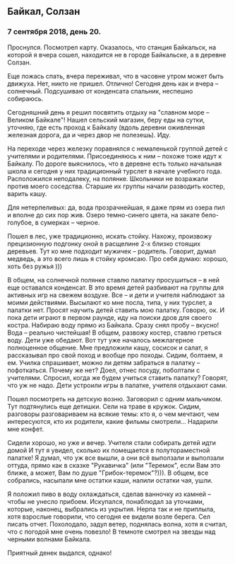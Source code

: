 ## Байкал, Солзан

### 7 сентября 2018, день 20.

Проснулся. Посмотрел карту. Оказалось, что станция Байкальск, на которой я вчера сошел, находится не в городе Байкальске, а в деревне Солзан.

Еще ложась спать, вчера переживал, что в часовне утром может быть движуха. Нет, никто не пришел. Отлично! Сегодня день как и вчера – солнечный. Подсушиваю от конденсата спальник, неспешно собираюсь.

Сегодняшний день я решил посвятить отдыху на "славном море – Великом Байкале"! Нашел сельский магазин, беру еды на сутки, уточняю, где есть проход к Байкалу (вдоль деревни оживленная железная дорога, да и через двор не полезешь). Иду.

На переходе через железку поравнялся с немаленькой группой детей с учителями и родителями. Присоединяюсь к ним – похоже тоже идут к Байкалу. По дороге выяснилось, что в деревне есть только начальная школа и сегодня у них традиционный турслет в начале учебного года. Расположился неподалеку, на полянке. Школьники не возражали против моего соседства. Старшие их группы начали разводить костер, варить кашу.

Для нетерпеливых: да, вода прозрачнейшая, я даже прям из озера пил и вполне до сих пор жив. Озеро темно-синего цвета, на закате бело-голубое, в сумерках – черное.

Пошел в лес, уже традиционно, искать стойку. Нахожу, произвожу прецизионную подгонку оной в расщелине 2-х близко стоящих деревьев. Тут ко мне подходит мужичек – родитель. Говорит, думал медведь, а это всего лишь я стойку кромсаю. Про себя думаю: хорошо, хоть без ружья )))

В общем, на солнечной полянке ставлю палатку просушиться – в ней еще оставался конденсат. В это время детей разбивают на группы для активных игр на свежем воздухе. Все – и дети и учителя наблюдают за моими действиями. Высылают ко мне посла, типа, у них турслет, а палатки нет. Просят научить детей ставить мою палатку. Говорю, ок. И пока дети играют в первом раунде, иду на поиски дров для своего костра. Набираю воду прямо из Байкала. Сразу снял пробу – вкусно! Вода – реально чистейшая! В общем, развожу костер, ставлю греться воду. Дети уже обедают. Вот тут уже началось межлагерное полноценное общение. Мне предложили кашу, сосисок и салат, я рассказывал про свой поход и вообще про походы. Сидим, болтаем, я ем. Училка спрашивает, можно ли детям забраться в палатку – пофоткаться. Почему же нет? Доел, отнес посуду, поболтали с учителями. Спросил, когда же будем учиться ставить палатку? Говорят, что уж не надо. Дети устроили игры в палатке, учителя отдыхают сами.

Пошел посмотреть на детскую возню. Заговорил с одним мальчиком. Тут подтянулись еще детишки. Сели на траве в кружок. Сидим, разговоры разговариваем на всякие темы: кто я, о чем мечтают, чем интересуются, кто их родители, какие фильмы смотрели... Надарили мне конфет.

Сидели хорошо, но уже и вечер. Учителя стали собирать детей идти домой И тут я увидел, сколько их помещается в полутораместной палатке! Я думал, что уж все вышли, а они всё выползали и выползали оттуда, прямо как в сказке "Рукавичка" (или "Теремок", если Вам это ближе, а может, Вам по душе "Грибок-теремок"?))). В общем, все собрались, насыпали мне остатки каши, налили остатки чая, ушли.

Я положил пиво в воду охлаждаться, сделав ванночку из камней – чтобы не унесло прибоем. Искупался, понаблюдал за уточками, которые, наконец, выбрались из укрытия. Нерпа так и не приплыла, хотя взрослые говорили, что сегодня ее видели возле берега. Сел писать отчет. Похолодало, задул ветер, поднялась волна, хотя я считал, что с погодой мне очень повезло! В темноте смотрел на звезды над черными волнами Байкала.

Приятный денек выдался, однако!
